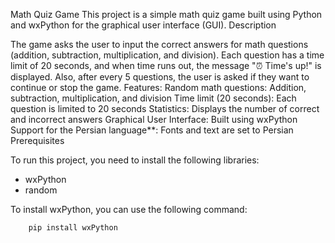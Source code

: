 Math Quiz Game
This project is a simple math quiz game built using Python and wxPython for the graphical user interface (GUI).
Description

The game asks the user to input the correct answers for math questions (addition, subtraction, multiplication, and division). Each question has a time limit of 20 seconds, and when time runs out, the message "⏰ Time's up!" is displayed. Also, after every 5 questions, the user is asked if they want to continue or stop the game.
Features:
Random math questions: Addition, subtraction, multiplication, and division
Time limit (20 seconds): Each question is limited to 20 seconds
Statistics: Displays the number of correct and incorrect answers
Graphical User Interface: Built using wxPython
Support for the Persian language**: Fonts and text are set to Persian
Prerequisites

To run this project, you need to install the following libraries:

- wxPython
- random

To install wxPython, you can use the following command:

```bash
    pip install wxPython 
